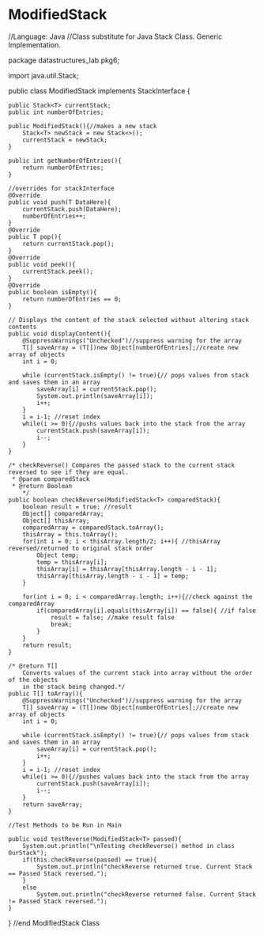 # ModifiedStack
//Language: Java
//Class substitute for Java Stack Class. Generic Implementation.



package datastructures_lab.pkg6;

import java.util.Stack;



public class ModifiedStack<T> implements StackInterface <T>{

    public Stack<T> currentStack;
    public int numberOfEntries;
    
    public ModifiedStack(){//makes a new stack
        Stack<T> newStack = new Stack<>();
        currentStack = newStack;
    }
    
    public int getNumberOfEntries(){
        return numberOfEntries;
    }
    
    //overrides for stackInterface
    @Override
    public void push(T DataHere){
        currentStack.push(DataHere);
        numberOfEntries++;
    }
    @Override
    public T pop(){
        return currentStack.pop();
    }
    @Override
    public void peek(){
        currentStack.peek();
    }
    @Override
    public boolean isEmpty(){
        return numberOfEntries == 0;
    }
    
    // Displays the content of the stack selected without altering stack contents
    public void displayContent(){
        @SuppressWarnings("Unchecked")//suppress warning for the array
        T[] saveArray = (T[])new Object[numberOfEntries];//create new array of objects
        int i = 0;
        
        while (currentStack.isEmpty() != true){// pops values from stack and saves them in an array
            saveArray[i] = currentStack.pop();
            System.out.println(saveArray[i]);
            i++;
        }
        i = i-1; //reset index
        while(i >= 0){//pushs values back into the stack from the array
            currentStack.push(saveArray[i]);
            i--;
        }
    }
    
    /* checkReverse() Compares the passed stack to the current stack reversed to see if they are equal.
     * @param comparedStack
     * @return Boolean
        */
    public boolean checkReverse(ModifiedStack<T> comparedStack){
        boolean result = true; //result
        Object[] comparedArray;
        Object[] thisArray;
        comparedArray = comparedStack.toArray();
        thisArray = this.toArray();
        for(int i = 0; i < thisArray.length/2; i++){ //thisArray reversed/returned to original stack order
            Object temp;
            temp = thisArray[i];
            thisArray[i] = thisArray[thisArray.length - i - 1];
            thisArray[thisArray.length - i - 1] = temp;
        }
        
        for(int i = 0; i < comparedArray.length; i++){//check against the comparedArray
            if(comparedArray[i].equals(thisArray[i]) == false){ //if false
                result = false; //make result false
                break; 
            }
        }
        return result;
    }
    
    /* @return T[]
        Converts values of the current stack into array without the order of the objects
        in the stack being changed.*/
    public T[] toArray(){
        @SuppressWarnings("Unchecked")//suppress warning for the array
        T[] saveArray = (T[])new Object[numberOfEntries];//create new array of objects
        int i = 0;
        
        while (currentStack.isEmpty() != true){// pops values from stack and saves them in an array
            saveArray[i] = currentStack.pop();
            i++;
        }
        i = i-1; //reset index
        while(i >= 0){//pushes values back into the stack from the array
            currentStack.push(saveArray[i]);
            i--;
        }
        return saveArray;
    }
    
    //Test Methods to be Run in Main
    
    public void testReverse(ModifiedStack<T> passed){
        System.out.println("\nTesting checkReverse() method in class OurStack");
        if(this.checkReverse(passed) == true){
            System.out.println("checkReverse returned true. Current Stack == Passed Stack reversed.");
        }
        else
            System.out.println("checkReverse returned false. Current Stack != Passed Stack reversed.");
    }
    
}
//end ModifiedStack Class
